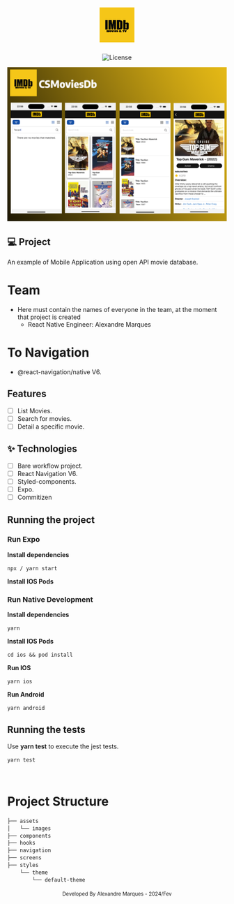 <h1 align="center">
  <img alt="" height="80" title="" src=".github/icLogo.png" />
</h1>

<p align="center">
  <img alt="License" src="https://img.shields.io/static/v1?label=license&message=MIT&color=E51C44&labelColor=0A1033">
</p>

![cover](.github/cover.png?style=flat)

## 💻 Project

An example of Mobile Application using open API movie database.

# Team

- Here must contain the names of everyone in the team, at the moment that
  project is created
  - React Native Engineer: Alexandre Marques

# To Navigation

- @react-navigation/native V6.

## Features

- [ ] List Movies.
- [ ] Search for movies.
- [ ] Detail a specific movie.

## ✨ Technologies

- [ ] Bare workflow project.
- [ ] React Navigation V6.
- [ ] Styled-components.
- [ ] Expo.
- [ ] Commitizen

## Running the project

### Run Expo

**Install dependencies**

```
npx / yarn start
```

**Install IOS Pods**

### Run Native Development

**Install dependencies**

```
yarn
```

**Install IOS Pods**

```
cd ios && pod install
```

**Run IOS**

```
yarn ios
```

**Run Android**

```
yarn android
```

## Running the tests

Use **yarn test** to execute the jest tests.

```cl
yarn test
```

<br />

# Project Structure

```bash
├── assets
│   └── images
├── components
├── hooks
├── navigation
├── screens
├── styles
    └── theme
        └── default-theme
```

<div align="center">
  <small>Developed By Alexandre Marques - 2024/Fev</small>
</div>
